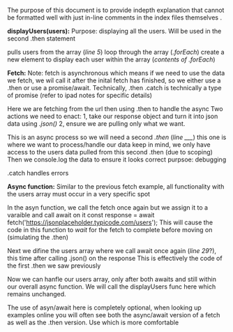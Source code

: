 The purpose of this document is to provide indepth explanation that cannot be formatted well with just in-line comments in the index files themselves .

**displayUsers(users):**
Purpose: displaying all the users. Will be used in the second .then statement

pulls users from the array (*line 5*)
loop through the array (*.forEach*)
create a new element to display each user within the array (*contents of .forEach*)

**Fetch:**
Note: fetch is asynchronous which means if we need to use the data we fetch, we wil call it after the inital fetch has finished, so we either use a .then or use a promise/await.
    Technically, .then .catch is technically a type of promise (refer to ipad notes for specific details)

Here we are fetching from the url then using .then to handle the async Two actions we need to enact:
1, take our response object and turn it into json data using _.json()_
2, ensure we are pulling only what we want.

This is an async process so we will need a second _.then_ (*line ___*)
    this one is where we want to process/handle our data
    keep in mind, we only have access to the users data pulled from this second .then (due to scoping)
Then we console.log the data to ensure it looks correct
    purpsoe: debugging

.catch handles errors

**Async function:**
Similar to the previous fetch example, all functionality with the users array must occur in a very specific spot

In the asyn function, we call the fetch once again but we assign it to a varaible and call await on it
    const response = await
    fetch('https://jsonplaceholder.typicode.com/users');
This will cause the code in this function to *wait* for the fetch to complete before moving on (simulating the .then)

Next we difine the users array where we call await once again (*line 29*?), this time after calling .json() on the response This is effectively the code of the first .then we saw previously

Now we can hanfle our users array, only after both awaits and still within our overall async function. We will call the displayUsers func here which remains unchanged.

The use of asyn/await here is completely optional, when looking up examples online you will often see both the async/await version of a fetch as well as the .then version. Use which is more comfortable